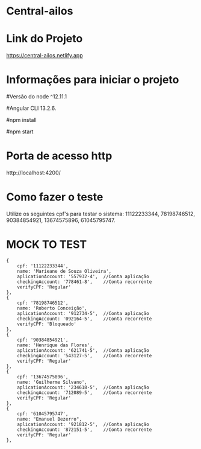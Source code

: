 # Central-ailos

# Link do Projeto 
https://central-ailos.netlify.app

# Informações para iniciar o projeto
#Versão do node
^12.11.1

#Angular CLI 
13.2.6.

#npm install

#npm start

# Porta de acesso http
http://localhost:4200/

# Como fazer o teste
Utilize os seguintes cpf's para testar o sistema: 
11122233344, 
78198746512, 
90384854921, 
13674575896, 
61045795747.

# MOCK TO TEST

    {
        cpf: '11122233344',
        name: 'Marieane de Souza Oliveira',
        aplicationAccount: '557932-4',  //Conta aplicação
        checkingAccount: '778461-8',    //Conta recorrente
        verifyCPF: 'Regular'
    },
    {
        cpf: '78198746512',
        name: 'Roberto Conceição',
        aplicationAccount: '912734-5',  //Conta aplicação
        checkingAccount: '092164-5',    //Conta recorrente
        verifyCPF: 'Bloqueado'
    },
    {
        cpf: '90384854921',
        name: 'Henrique das Flores',
        aplicationAccount: '621741-5',  //Conta aplicação
        checkingAccount: '543127-5',    //Conta recorrente
        verifyCPF: 'Regular'
    },
    {
        cpf: '13674575896',
        name: 'Guilherme Silvano',
        aplicationAccount: '234618-5',  //Conta aplicação
        checkingAccount: '712089-5',    //Conta recorrente
        verifyCPF: 'Regular'
    },
    {
        cpf: '61045795747',
        name: "Emanuel Bezerro",
        aplicationAccount: '921812-5',  //Conta aplicação
        checkingAccount: '872151-5',    //Conta recorrente
        verifyCPF: 'Regular'
    },


